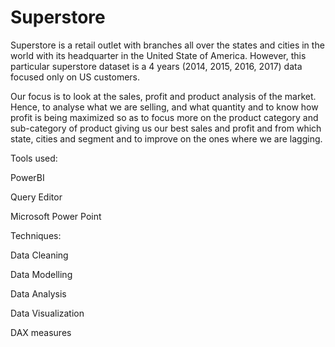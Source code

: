 # Superstore
Superstore is a retail outlet with branches all over the states and cities in the world with its headquarter in the United State of America.
However, this particular superstore dataset is a 4 years (2014, 2015, 2016, 2017) data focused only on US customers. 

Our focus is to look at the sales, profit and product analysis of the market. Hence, to analyse what we are selling, and what quantity and to know how profit is being maximized so as to focus more on the product category and sub-category of product giving us our best sales and profit and from which state, cities and segment  and to improve on the ones where we are lagging. 


Tools used:

PowerBI

Query Editor

Microsoft Power Point

Techniques:

Data Cleaning

Data Modelling

Data Analysis

Data Visualization

DAX measures
